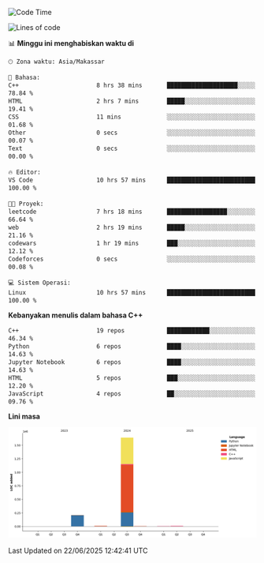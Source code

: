 <!--START_SECTION:waka-->
![Code Time](http://img.shields.io/badge/Code%20Time-288%20hrs%201%20min-blue)

![Lines of code](https://img.shields.io/badge/Sejak%20Hello%20World%20aku%20telah%20menulis-1.9%20million%20baris%20kode-blue)

📊 **Minggu ini menghabiskan waktu di** 

```text
🕑︎ Zona waktu: Asia/Makassar

💬 Bahasa: 
C++                      8 hrs 38 mins       ████████████████████░░░░░   78.84 % 
HTML                     2 hrs 7 mins        █████░░░░░░░░░░░░░░░░░░░░   19.41 % 
CSS                      11 mins             ░░░░░░░░░░░░░░░░░░░░░░░░░   01.68 % 
Other                    0 secs              ░░░░░░░░░░░░░░░░░░░░░░░░░   00.07 % 
Text                     0 secs              ░░░░░░░░░░░░░░░░░░░░░░░░░   00.00 % 

🔥 Editor: 
VS Code                  10 hrs 57 mins      █████████████████████████   100.00 % 

🐱‍💻 Proyek: 
leetcode                 7 hrs 18 mins       █████████████████░░░░░░░░   66.64 % 
web                      2 hrs 19 mins       █████░░░░░░░░░░░░░░░░░░░░   21.16 % 
codewars                 1 hr 19 mins        ███░░░░░░░░░░░░░░░░░░░░░░   12.12 % 
Codeforces               0 secs              ░░░░░░░░░░░░░░░░░░░░░░░░░   00.08 % 

💻 Sistem Operasi: 
Linux                    10 hrs 57 mins      █████████████████████████   100.00 % 
```

**Kebanyakan menulis dalam bahasa C++** 

```text
C++                      19 repos            ████████████░░░░░░░░░░░░░   46.34 % 
Python                   6 repos             ████░░░░░░░░░░░░░░░░░░░░░   14.63 % 
Jupyter Notebook         6 repos             ████░░░░░░░░░░░░░░░░░░░░░   14.63 % 
HTML                     5 repos             ███░░░░░░░░░░░░░░░░░░░░░░   12.20 % 
JavaScript               4 repos             ██░░░░░░░░░░░░░░░░░░░░░░░   09.76 % 
```



**Lini masa**

![Lines of Code chart](https://raw.githubusercontent.com/yusuf601/yusuf601/main/assets/bar_graph.png)


 Last Updated on 22/06/2025 12:42:41 UTC
<!--END_SECTION:waka-->

